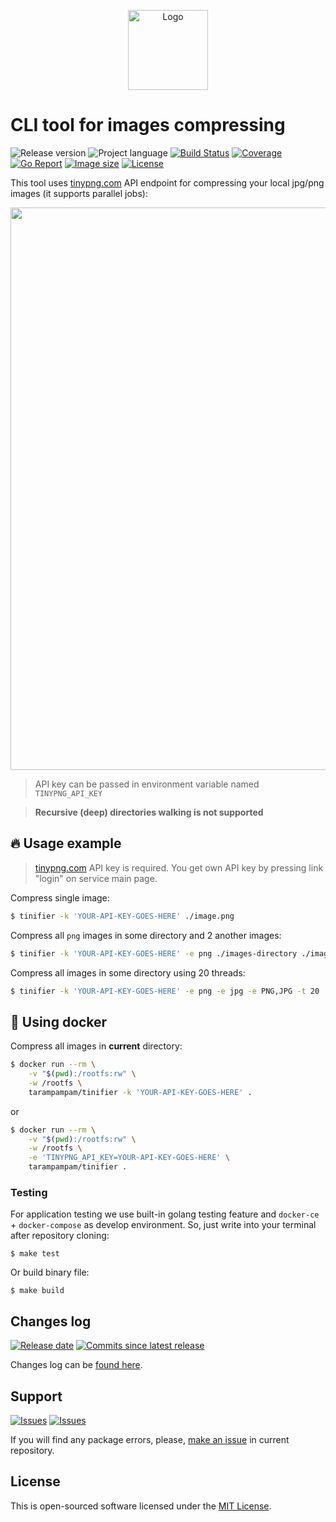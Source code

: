<p align="center">
  <img src="https://tinypng.com/images/apng/panda-waving.png" alt="Logo" width="128" />
</p>

# CLI tool for images compressing

![Release version][badge_release_version]
![Project language][badge_language]
[![Build Status][badge_build]][link_build]
[![Coverage][badge_coverage]][link_coverage]
[![Go Report][badge_goreport]][link_goreport]
[![Image size][badge_size_latest]][link_docker_build]
[![License][badge_license]][link_license]

This tool uses [tinypng.com][tinypng.com] API endpoint for compressing your local jpg/png images (it supports parallel jobs):

<p align="center">
    <a href="https://asciinema.org/a/LGL0Brjm0YzRPs7TcyXVTCSXz" target="_blank"><img src="https://asciinema.org/a/LGL0Brjm0YzRPs7TcyXVTCSXz.svg" width="900"></a>
</p>

> API key can be passed in environment variable named `TINYPNG_API_KEY`

> **Recursive (deep) directories walking is not supported**

## :fire: Usage example

> [tinypng.com][tinypng.com] API key is required. You get own API key by pressing link "login" on service main page.

Compress single image:

```bash
$ tinifier -k 'YOUR-API-KEY-GOES-HERE' ./image.png
```

Compress all `png` images in some directory and 2 another images:

```bash
$ tinifier -k 'YOUR-API-KEY-GOES-HERE' -e png ./images-directory ./image-1.png ./image-2.png
```

Compress all images in some directory using 20 threads:

```bash
$ tinifier -k 'YOUR-API-KEY-GOES-HERE' -e png -e jpg -e PNG,JPG -t 20 ./images-directory
```

## :whale: Using docker

Compress all images in **current** directory:

```bash
$ docker run --rm \
    -v "$(pwd):/rootfs:rw" \
    -w /rootfs \
    tarampampam/tinifier -k 'YOUR-API-KEY-GOES-HERE' .
```

or 

```bash
$ docker run --rm \
    -v "$(pwd):/rootfs:rw" \
    -w /rootfs \
    -e 'TINYPNG_API_KEY=YOUR-API-KEY-GOES-HERE' \
    tarampampam/tinifier .
```

### Testing

For application testing we use built-in golang testing feature and `docker-ce` + `docker-compose` as develop environment. So, just write into your terminal after repository cloning:

```shell
$ make test
```

Or build binary file:

```shell
$ make build
```

## Changes log

[![Release date][badge_release_date]][link_releases]
[![Commits since latest release][badge_commits_since_release]][link_commits]

Changes log can be [found here][link_changes_log].

## Support

[![Issues][badge_issues]][link_issues]
[![Issues][badge_pulls]][link_pulls]

If you will find any package errors, please, [make an issue][link_create_issue] in current repository.

## License

This is open-sourced software licensed under the [MIT License][link_license].

[badge_build]:https://github.com/tarampampam/tinifier/workflows/Execute%20tests/badge.svg
[badge_coverage]:https://img.shields.io/codecov/c/github/tarampampam/tinifier/master.svg?maxAge=30
[badge_goreport]:https://goreportcard.com/badge/github.com/tarampampam/tinifier
[badge_size_latest]:https://images.microbadger.com/badges/image/tarampampam/tinifier.svg
[badge_release_version]:https://img.shields.io/github/release/tarampampam/tinifier.svg?maxAge=30
[badge_language]:https://img.shields.io/badge/language-go_1.13-blue.svg?longCache=true
[badge_license]:https://img.shields.io/github/license/tarampampam/tinifier.svg?longCache=true
[badge_release_date]:https://img.shields.io/github/release-date/tarampampam/tinifier.svg?maxAge=180
[badge_commits_since_release]:https://img.shields.io/github/commits-since/tarampampam/tinifier/latest.svg?maxAge=45
[badge_issues]:https://img.shields.io/github/issues/tarampampam/tinifier.svg?maxAge=45
[badge_pulls]:https://img.shields.io/github/issues-pr/tarampampam/tinifier.svg?maxAge=45
[link_goreport]:https://goreportcard.com/report/github.com/tarampampam/tinifier

[link_coverage]:https://codecov.io/gh/tarampampam/tinifier
[link_build]:https://github.com/tarampampam/tinifier/actions
[link_docker_build]:https://hub.docker.com/r/tarampampam/tinifier/
[link_license]:https://github.com/tarampampam/tinifier/blob/master/LICENSE
[link_releases]:https://github.com/tarampampam/tinifier/releases
[link_commits]:https://github.com/tarampampam/tinifier/commits
[link_changes_log]:https://github.com/tarampampam/tinifier/blob/master/CHANGELOG.md
[link_issues]:https://github.com/tarampampam/tinifier/issues
[link_create_issue]:https://github.com/tarampampam/tinifier/issues/new/choose
[link_pulls]:https://github.com/tarampampam/tinifier/pulls

[tinypng.com]:https://tinypng.com/
